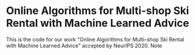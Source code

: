 # Online Algorithms for Multi-shop Ski Rental with Machine Learned Advice
This is the code for our work "Online Algorithms for Multi-shop Ski Rental with Machine Learned Advice" accepted by NeurIPS 2020.
Note
